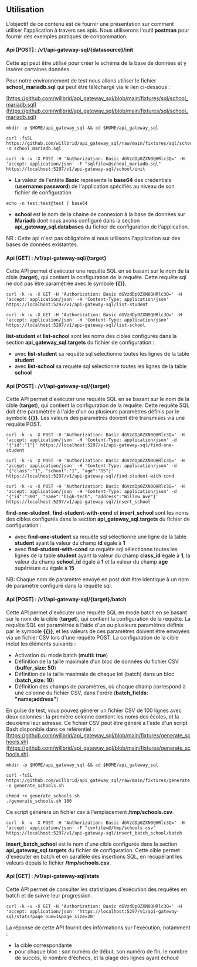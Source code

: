 ## Utilisation

L'objectif de ce contenu est de fournir une présentation sur comment utiliser l'application à travers ses apis. Nous utiliserons l'outil **postman** pour fournir des exemples pratiques de consommation.

#### Api [POST] : /v1/api-gateway-sql/{datasource}/init

Cette api peut être utilisé pour créer le schéma de la base de données et y insérer certaines données.

Pour notre environnement de test nous allons utiliser le fichier **school_mariadb.sql** qui peut être téléchargé via le lien ci-dessous : 

[https://github.com/willbrid/api_gateway_sql/blob/main/fixtures/sql/school_mariadb.sql](https://github.com/willbrid/api_gateway_sql/blob/main/fixtures/sql/school_mariadb.sql)

```
mkdir -p $HOME/api_gateway_sql && cd $HOME/api_gateway_sql
```

```
curl -fsSL https://github.com/willbrid/api_gateway_sql/raw/main/fixtures/sql/school_mariadb.sql -o school_mariadb.sql
```

```
curl -k -v -X POST -H 'Authorization: Basic dGVzdDp0ZXN0QHRlc3Q=' -H 'accept: application/json' -F "sqlfile=@school_mariadb.sql" https://localhost:5297/v1/api-gateway-sql/school/init
```

- La valeur de l'entête **Basic** représente le **base64** des crédentials (**username:password**) de l'application spécifiés au niveau de son fichier de configuration

```
echo -n test:test@test | base64
```

- **school** est le nom de la chaine de connexion à la base de données sur **Mariadb** dont nous avons configuré dans la section **api_gateway_sql.databases** du fichier de configuration de l'application.

NB : Cette api n'est pas obligatoire si nous utilisons l'application sur des bases de données existantes.

#### Api [GET] : /v1/api-gateway-sql/{target}

Cette API permet d'exécuter une requête SQL en se basant sur le nom de la cible (**target**), qui contient la configuration de la requête. Cette requête sql ne doit pas être paramétrée avec le symbole **{{}}**.

```
curl -k -v -X GET -H 'Authorization: Basic dGVzdDp0ZXN0QHRlc3Q=' -H 'accept: application/json' -H 'Content-Type: application/json' https://localhost:5297/v1/api-gateway-sql/list-student
```

```
curl -k -v -X GET -H 'Authorization: Basic dGVzdDp0ZXN0QHRlc3Q=' -H 'accept: application/json' -H 'Content-Type: application/json' https://localhost:5297/v1/api-gateway-sql/list-school
```

**list-student** et **list-school** sont les noms des cibles configurés dans la section **api_gateway_sql.targets** du fichier de configuration :
- avec **list-student** sa requête sql sélectionne toutes les lignes de la table **student**
- avec **list-school** sa requête sql sélectionne toutes les lignes de la table **school**

#### Api [POST] : /v1/api-gateway-sql/{target}

Cette API permet d'exécuter une requête SQL en se basant sur le nom de la cible (**target**), qui contient la configuration de la requête. Cette requête SQL doit être paramétrée à l'aide d'un ou plusieurs paramètres définis par le symbole **{{}}**. Les valeurs des paramètres doivent être transmises via une requête POST.

```
curl -k -v -X POST -H 'Authorization: Basic dGVzdDp0ZXN0QHRlc3Q=' -H 'accept: application/json' -H 'Content-Type: application/json' -d '{"id":"1"}' https://localhost:5297/v1/api-gateway-sql/find-one-student
```

```
curl -k -v -X POST -H 'Authorization: Basic dGVzdDp0ZXN0QHRlc3Q=' -H 'accept: application/json' -H 'Content-Type: application/json' -d '{"class":"1", "school":"1", "age":"15"}' https://localhost:5297/v1/api-gateway-sql/find-student-with-cond
```

```
curl -k -v -X POST -H 'Authorization: Basic dGVzdDp0ZXN0QHRlc3Q=' -H 'accept: application/json' -H 'Content-Type: application/json' -d '{"id":"300", "name":"high-tech", "address":"Willow Ave"}' https://localhost:5297/v1/api-gateway-sql/insert_school
```

**find-one-student**, **find-student-with-cond** et **insert_school** sont les noms des cibles configurés dans la section **api_gateway_sql.targets** du fichier de configuration :
- avec **find-one-student** sa requête sql sélectionne une ligne de la table **student** ayant la valeur du champ **id** égale à **1**
- avec **find-student-with-cond** sa requête sql sélectionne toutes les lignes de la table **student** ayant la valeur du champ **class_id** égale à **1**, la valeur du champ **school_id** égale à **1** et la valeur du champ **age** supérieure ou égale à **15**

NB: Chaque nom de paramètre envoyé en post doit être identique à un nom de paramètre configuré dans la requête sql.

#### Api [POST] : /v1/api-gateway-sql/{target}/batch

Cette API permet d'exécuter une requête SQL en mode batch en se basant sur le nom de la cible (**target**), qui contient la configuration de la requête. La requête SQL est paramétrée à l'aide d'un ou plusieurs paramètres définis par le symbole **{{}}**, et les valeurs de ces paramètres doivent être envoyées via un fichier CSV lors d'une requête POST. La configuration de la cible inclut les éléments suivants :
- Activation du mode batch (**multi: true**)
- Définition de la taille maximale d'un bloc de données du fichier CSV (**buffer_size: 50**)
- Définition de la taille maximale de chaque lot (batch) dans un bloc (**batch_size: 10**)
- Définition des champs de paramètres, où chaque champ correspond à une colonne du fichier CSV, dans l'ordre (**batch_fields: "name;address"**)

En guise de test, vous pouvez générer un fichier CSV de 100 lignes avec deux colonnes : la première colonne contient les noms des écoles, et la deuxième leur adresse. Ce fichier CSV peut être généré à l'aide d'un script Bash disponible dans ce référentiel : [https://github.com/willbrid/api_gateway_sql/blob/main/fixtures/generate_schools.sh](https://github.com/willbrid/api_gateway_sql/blob/main/fixtures/generate_schools.sh).

```
mkdir -p $HOME/api_gateway_sql && cd $HOME/api_gateway_sql
```

```
curl -fsSL https://github.com/willbrid/api_gateway_sql/raw/main/fixtures/generate_schools.sh -o generate_schools.sh
```

```
chmod +x generate_schools.sh
./generate_schools.sh 100
```

Ce script générera un fichier csv à l'emplacement **/tmp/schools.csv**.

```
curl -k -v -X POST -H 'Authorization: Basic dGVzdDp0ZXN0QHRlc3Q=' -H 'accept: application/json' -F "csvfile=@/tmp/schools.csv" https://localhost:5297/v1/api-gateway-sql/insert_batch_school/batch
```

**insert_batch_school** est le nom d'une cible configurée dans la section **api_gateway_sql.targets** du fichier de configuration. Cette cible permet d'exécuter en batch et en parallèle des insertions SQL, en récupérant les valeurs depuis le fichier **/tmp/schools.csv**.

#### Api [GET] : /v1/api-gateway-sql/stats

Cette API permet de consulter les statistiques d'exécution des requêtes en batch et de suivre leur progression.

```
curl -k -v -X GET -H 'Authorization: Basic dGVzdDp0ZXN0QHRlc3Q=' -H 'accept: application/json' 'https://localhost:5297/v1/api-gateway-sql/stats?page_num=1&page_size=20'
```

La réponse de cette API fournit des informations sur l'exécution, notamment :
- la cible correspondante
- pour chaque bloc : son numéro de début, son numéro de fin, le nombre de succès, le nombre d'échecs, et la plage des lignes ayant échoué